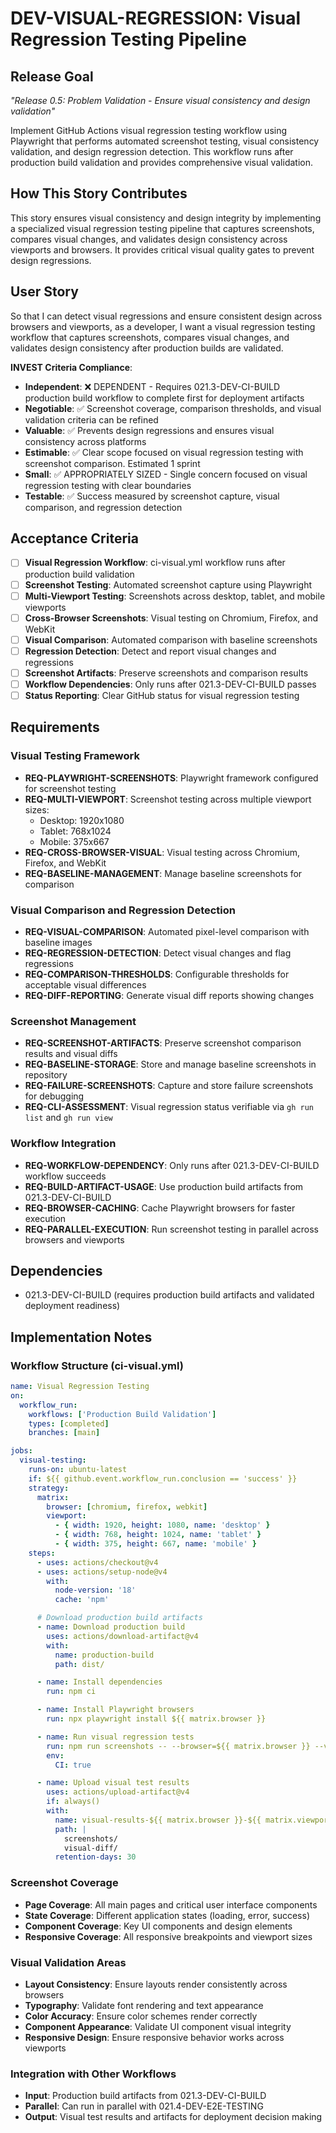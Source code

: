 # DEV-VISUAL-REGRESSION: Visual Regression Testing Pipeline

## Release Goal

_"Release 0.5: Problem Validation - Ensure visual consistency and design validation"_

Implement GitHub Actions visual regression testing workflow using Playwright that performs automated screenshot testing, visual consistency validation, and design regression detection. This workflow runs after production build validation and provides comprehensive visual validation.

## How This Story Contributes

This story ensures visual consistency and design integrity by implementing a specialized visual regression testing pipeline that captures screenshots, compares visual changes, and validates design consistency across viewports and browsers. It provides critical visual quality gates to prevent design regressions.

## User Story

So that I can detect visual regressions and ensure consistent design across browsers and viewports, as a developer, I want a visual regression testing workflow that captures screenshots, compares visual changes, and validates design consistency after production builds are validated.

**INVEST Criteria Compliance**:

- **Independent**: ❌ DEPENDENT - Requires 021.3-DEV-CI-BUILD production build workflow to complete first for deployment artifacts
- **Negotiable**: ✅ Screenshot coverage, comparison thresholds, and visual validation criteria can be refined
- **Valuable**: ✅ Prevents design regressions and ensures visual consistency across platforms
- **Estimable**: ✅ Clear scope focused on visual regression testing with screenshot comparison. Estimated 1 sprint
- **Small**: ✅ APPROPRIATELY SIZED - Single concern focused on visual regression testing with clear boundaries
- **Testable**: ✅ Success measured by screenshot capture, visual comparison, and regression detection

## Acceptance Criteria

- [ ] **Visual Regression Workflow**: ci-visual.yml workflow runs after production build validation
- [ ] **Screenshot Testing**: Automated screenshot capture using Playwright
- [ ] **Multi-Viewport Testing**: Screenshots across desktop, tablet, and mobile viewports
- [ ] **Cross-Browser Screenshots**: Visual testing on Chromium, Firefox, and WebKit
- [ ] **Visual Comparison**: Automated comparison with baseline screenshots
- [ ] **Regression Detection**: Detect and report visual changes and regressions
- [ ] **Screenshot Artifacts**: Preserve screenshots and comparison results
- [ ] **Workflow Dependencies**: Only runs after 021.3-DEV-CI-BUILD passes
- [ ] **Status Reporting**: Clear GitHub status for visual regression testing

## Requirements

### Visual Testing Framework

- **REQ-PLAYWRIGHT-SCREENSHOTS**: Playwright framework configured for screenshot testing
- **REQ-MULTI-VIEWPORT**: Screenshot testing across multiple viewport sizes:
  - Desktop: 1920x1080
  - Tablet: 768x1024
  - Mobile: 375x667
- **REQ-CROSS-BROWSER-VISUAL**: Visual testing across Chromium, Firefox, and WebKit
- **REQ-BASELINE-MANAGEMENT**: Manage baseline screenshots for comparison

### Visual Comparison and Regression Detection

- **REQ-VISUAL-COMPARISON**: Automated pixel-level comparison with baseline images
- **REQ-REGRESSION-DETECTION**: Detect visual changes and flag regressions
- **REQ-COMPARISON-THRESHOLDS**: Configurable thresholds for acceptable visual differences
- **REQ-DIFF-REPORTING**: Generate visual diff reports showing changes

### Screenshot Management

- **REQ-SCREENSHOT-ARTIFACTS**: Preserve screenshot comparison results and visual diffs
- **REQ-BASELINE-STORAGE**: Store and manage baseline screenshots in repository
- **REQ-FAILURE-SCREENSHOTS**: Capture and store failure screenshots for debugging
- **REQ-CLI-ASSESSMENT**: Visual regression status verifiable via `gh run list` and `gh run view`

### Workflow Integration

- **REQ-WORKFLOW-DEPENDENCY**: Only runs after 021.3-DEV-CI-BUILD workflow succeeds
- **REQ-BUILD-ARTIFACT-USAGE**: Use production build artifacts from 021.3-DEV-CI-BUILD
- **REQ-BROWSER-CACHING**: Cache Playwright browsers for faster execution
- **REQ-PARALLEL-EXECUTION**: Run screenshot testing in parallel across browsers and viewports

## Dependencies

- 021.3-DEV-CI-BUILD (requires production build artifacts and validated deployment readiness)

## Implementation Notes

### Workflow Structure (ci-visual.yml)

```yaml
name: Visual Regression Testing
on:
  workflow_run:
    workflows: ['Production Build Validation']
    types: [completed]
    branches: [main]

jobs:
  visual-testing:
    runs-on: ubuntu-latest
    if: ${{ github.event.workflow_run.conclusion == 'success' }}
    strategy:
      matrix:
        browser: [chromium, firefox, webkit]
        viewport:
          - { width: 1920, height: 1080, name: 'desktop' }
          - { width: 768, height: 1024, name: 'tablet' }
          - { width: 375, height: 667, name: 'mobile' }
    steps:
      - uses: actions/checkout@v4
      - uses: actions/setup-node@v4
        with:
          node-version: '18'
          cache: 'npm'

      # Download production build artifacts
      - name: Download production build
        uses: actions/download-artifact@v4
        with:
          name: production-build
          path: dist/

      - name: Install dependencies
        run: npm ci

      - name: Install Playwright browsers
        run: npx playwright install ${{ matrix.browser }}

      - name: Run visual regression tests
        run: npm run screenshots -- --browser=${{ matrix.browser }} --viewport=${{ matrix.viewport.width }}x${{ matrix.viewport.height }}
        env:
          CI: true

      - name: Upload visual test results
        uses: actions/upload-artifact@v4
        if: always()
        with:
          name: visual-results-${{ matrix.browser }}-${{ matrix.viewport.name }}
          path: |
            screenshots/
            visual-diff/
          retention-days: 30
```

### Screenshot Coverage

- **Page Coverage**: All main pages and critical user interface components
- **State Coverage**: Different application states (loading, error, success)
- **Component Coverage**: Key UI components and design elements
- **Responsive Coverage**: All responsive breakpoints and viewport sizes

### Visual Validation Areas

- **Layout Consistency**: Ensure layouts render consistently across browsers
- **Typography**: Validate font rendering and text appearance
- **Color Accuracy**: Ensure color schemes render correctly
- **Component Appearance**: Validate UI component visual integrity
- **Responsive Design**: Ensure responsive behavior works across viewports

### Integration with Other Workflows

- **Input**: Production build artifacts from 021.3-DEV-CI-BUILD
- **Parallel**: Can run in parallel with 021.4-DEV-E2E-TESTING
- **Output**: Visual test results and artifacts for deployment decision making

